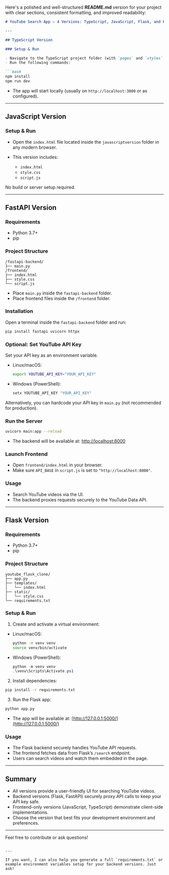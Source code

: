 Here's a polished and well-structured **README.md** version for your project with clear sections, consistent formatting, and improved readability:

````markdown
# YouTube Search App — 4 Versions: TypeScript, JavaScript, Flask, and FastAPI

---

## TypeScript Version

### Setup & Run

- Navigate to the TypeScript project folder (with `pages` and `styles` folders).
- Run the following commands:

```bash
npm install
npm run dev
````

* The app will start locally (usually on `http://localhost:3000` or as configured).

---

## JavaScript Version

### Setup & Run

* Open the `index.html` file located inside the `javascriptversion` folder in any modern browser.
* This version includes:

  * `index.html`
  * `style.css`
  * `script.js`

No build or server setup required.

---

## FastAPI Version

### Requirements

* Python 3.7+
* pip

### Project Structure

```
/fastapi-backend/
├── main.py
/frontend/
├── index.html
├── style.css
└── script.js
```

* Place `main.py` inside the `fastapi-backend` folder.
* Place frontend files inside the `/frontend` folder.

### Installation

Open a terminal inside the `fastapi-backend` folder and run:

```bash
pip install fastapi uvicorn httpx
```

### Optional: Set YouTube API Key

Set your API key as an environment variable.

* Linux/macOS:

  ```bash
  export YOUTUBE_API_KEY="YOUR_API_KEY"
  ```

* Windows (PowerShell):

  ```powershell
  setx YOUTUBE_API_KEY "YOUR_API_KEY"
  ```

Alternatively, you can hardcode your API key in `main.py` (not recommended for production).

### Run the Server

```bash
uvicorn main:app --reload
```

* The backend will be available at: [http://localhost:8000](http://localhost:8000)

### Launch Frontend

* Open `frontend/index.html` in your browser.
* Make sure `API_BASE` in `script.js` is set to `"http://localhost:8000"`.

### Usage

* Search YouTube videos via the UI.
* The backend proxies requests securely to the YouTube Data API.

---

## Flask Version

### Requirements

* Python 3.7+
* pip

### Project Structure

```
youtube_flask_clone/
├── app.py
├── templates/
│   └── index.html
├── static/
│   └── style.css
└── requirements.txt
```

### Setup & Run

1. Create and activate a virtual environment:

* Linux/macOS:

  ```bash
  python -m venv venv
  source venv/bin/activate
  ```

* Windows (PowerShell):

  ```powershell
  python -m venv venv
  .\venv\Scripts\Activate.ps1
  ```

2. Install dependencies:

```bash
pip install -r requirements.txt
```

3. Run the Flask app:

```bash
python app.py
```

* The app will be available at: [http://127.0.0.1:5000/](http://127.0.0.1:5000/)

### Usage

* The Flask backend securely handles YouTube API requests.
* The frontend fetches data from Flask’s `/search` endpoint.
* Users can search videos and watch them embedded in the page.

---

## Summary

* All versions provide a user-friendly UI for searching YouTube videos.
* Backend versions (Flask, FastAPI) securely proxy API calls to keep your API key safe.
* Frontend-only versions (JavaScript, TypeScript) demonstrate client-side implementations.
* Choose the version that best fits your development environment and preferences.

---

Feel free to contribute or ask questions!

```

---

If you want, I can also help you generate a full `requirements.txt` or example environment variables setup for your backend versions. Just ask!
```
